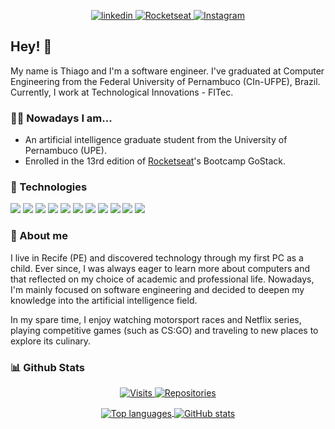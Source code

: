 <p align = "center">
  <a href="https://www.linkedin.com/in/thiagotandrade/">
    <img src="https://img.shields.io/badge/linkedin-%230077B5.svg?&style=for-the-badge&logo=linkedin&logoColor=white" alt="linkedin" />
  </a>
  <a href="https://app.rocketseat.com.br/me/thiago-tales-carmo-de-andrade-1584353110">
    <img src="https://img.shields.io/badge/rocketseat-%238257e6.svg?&style=for-the-badge" alt="Rocketseat" />
  </a>
  <a href="https://www.instagram.com/thiagotandrade1/">
    <img src="https://img.shields.io/badge/instagram-%23E4405F.svg?&style=for-the-badge&logo=instagram&logoColor=white"  alt="Instagram" />
  </a>
</p>

## Hey! 👋

My name is Thiago and I'm a software engineer. I've graduated at Computer Engineering from the Federal University of Pernambuco (CIn-UFPE), Brazil. Currently, I work at Technological Innovations - FITec.

### 👨‍💻 Nowadays I am...
- An artificial intelligence graduate student from the University of Pernambuco (UPE).
- Enrolled in the 13rd edition of [Rocketseat](https://github.com/rocketseat)'s Bootcamp GoStack.

### 🔧 Technologies
![](https://img.shields.io/badge/Java-informational?style=flat-square&logo=java&logoColor=white)
![](https://img.shields.io/badge/Node.JS-informational?style=flat-square&logo=node.js&logoColor=white)
![](https://img.shields.io/badge/Angular-informational?style=flat-square&logo=angular&logoColor=white)
![](https://img.shields.io/badge/Ionic-informational?style=flat-square&logo=ionic&logoColor=white)
![](https://img.shields.io/badge/ReactJS-informational?style=flat-square&logo=react&logoColor=white)
![](https://img.shields.io/badge/React_Native-informational?style=flat-square&logo=react&logoColor=white)
![](https://img.shields.io/badge/Python-informational?style=flat-square&logo=python&logoColor=white)
![](https://img.shields.io/badge/PostgreSQL-informational?style=flat-square&logo=postgresql&logoColor=white)
![](https://img.shields.io/badge/MySQL-informational?style=flat-square&logo=mysql&logoColor=white)
![](https://img.shields.io/badge/Docker-informational?style=flat-square&logo=docker&logoColor=white)
![](https://img.shields.io/badge/GCloud-informational?style=flat-square&logo=google-cloud&logoColor=white)

### 👨 About me
I live in Recife (PE) and discovered technology through my first PC as a child. Ever since, I was always eager to learn more about computers and that reflected on my choice of academic and professional life. Nowadays, I'm mainly focused on software engineering and decided to deepen my knowledge into the artificial intelligence field.

In my spare time, I enjoy watching motorsport races and Netflix series, playing competitive games (such as CS:GO) and traveling to new places to explore its culinary.


### 📊 Github Stats
<p align="center">
  <a href="https://github.com/thiagotandrade/thiagotandrade">
    <img src="https://badges.pufler.dev/visits/thiagotandrade/thiagotandrade?style=for-the-badge&color=informational" alt="Visits" />
  </a>
  <a href="https://github.com/thiagotandrade/thiagotandrade">
    <img src="https://badges.pufler.dev/repos/thiagotandrade?style=for-the-badge&color=informational" alt="Repositories" />
  </a>
</p>

<p align="center">
  <a href="https://github.com/thiagotandrade/thiagotandrade">
    <img
         align="center"
         src="https://github-readme-stats.vercel.app/api/top-langs/?username=thiagotandrade&hide=jupyter%20notebook&theme=tokyonight"
         alt="Top languages"
    >
  </a>
  <a href="https://github.com/thiagotandrade/thiagotandrade">
    <img
         align="center"
         src="https://github-readme-stats.vercel.app/api/?username=thiagotandrade&show_icons=true&count_private=true&include_all_commits=true&line_height=27&&theme=tokyonight"
         alt="GitHub stats"
    >
  </a> 
</p>
